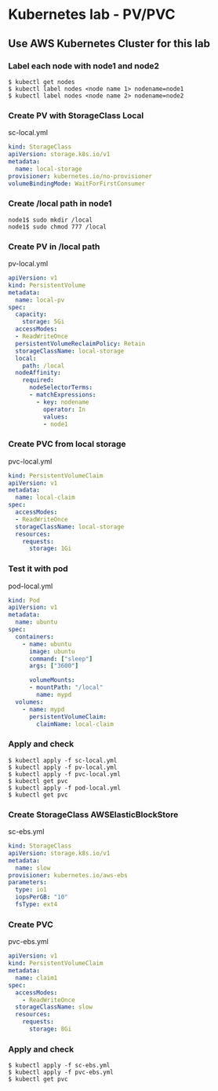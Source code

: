 # Kubernetes lab - PV/PVC

## Use AWS Kubernetes Cluster for this lab

### Label each node with node1 and node2
```
$ kubectl get nodes
$ kubectl label nodes <node name 1> nodename=node1
$ kubectl label nodes <node name 2> nodename=node2
```

### Create PV with StorageClass Local
sc-local.yml
```yaml
kind: StorageClass
apiVersion: storage.k8s.io/v1
metadata:
  name: local-storage
provisioner: kubernetes.io/no-provisioner
volumeBindingMode: WaitForFirstConsumer
```

### Create /local path in node1
```
node1$ sudo mkdir /local
node1$ sudo chmod 777 /local
```

### Create PV in /local path
pv-local.yml
```yaml
apiVersion: v1
kind: PersistentVolume
metadata:
  name: local-pv
spec:
  capacity:
    storage: 5Gi
  accessModes:
  - ReadWriteOnce
  persistentVolumeReclaimPolicy: Retain
  storageClassName: local-storage
  local:
    path: /local
  nodeAffinity:
    required:
      nodeSelectorTerms:
      - matchExpressions:
        - key: nodename
          operator: In
          values:
          - node1
```

### Create PVC from local storage
pvc-local.yml
```yaml
kind: PersistentVolumeClaim
apiVersion: v1
metadata:
  name: local-claim
spec:
  accessModes:
  - ReadWriteOnce
  storageClassName: local-storage
  resources:
    requests:
      storage: 1Gi
```

### Test it with pod
pod-local.yml
```yaml
kind: Pod
apiVersion: v1
metadata:
  name: ubuntu
spec:
  containers:
    - name: ubuntu
      image: ubuntu
      command: ["sleep"]
      args: ["3600"]

      volumeMounts:
      - mountPath: "/local"
        name: mypd
  volumes:
    - name: mypd
      persistentVolumeClaim:
        claimName: local-claim
```

### Apply and check
```
$ kubectl apply -f sc-local.yml
$ kubectl apply -f pv-local.yml
$ kubectl apply -f pvc-local.yml
$ kubectl get pvc
$ kubectl apply -f pod-local.yml
$ kubectl get pvc
```

### Create StorageClass AWSElasticBlockStore
sc-ebs.yml
```yaml
kind: StorageClass
apiVersion: storage.k8s.io/v1
metadata:
  name: slow
provisioner: kubernetes.io/aws-ebs
parameters:
  type: io1
  iopsPerGB: "10"
  fsType: ext4
```

### Create PVC 
pvc-ebs.yml
```yaml
apiVersion: v1
kind: PersistentVolumeClaim
metadata:
  name: claim1
spec:
  accessModes:
    - ReadWriteOnce
  storageClassName: slow
  resources:
    requests:
      storage: 8Gi
```

### Apply and check
```
$ kubectl apply -f sc-ebs.yml
$ kubectl apply -f pvc-ebs.yml
$ kubectl get pvc
```

